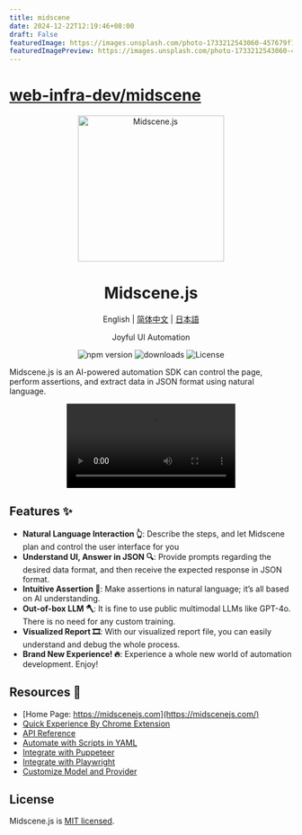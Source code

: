 ```yaml
---
title: midscene
date: 2024-12-22T12:19:46+08:00
draft: False
featuredImage: https://images.unsplash.com/photo-1733212543060-457679f1a682?ixid=M3w0NjAwMjJ8MHwxfHJhbmRvbXx8fHx8fHx8fDE3MzQ4NDExMjR8&ixlib=rb-4.0.3
featuredImagePreview: https://images.unsplash.com/photo-1733212543060-457679f1a682?ixid=M3w0NjAwMjJ8MHwxfHJhbmRvbXx8fHx8fHx8fDE3MzQ4NDExMjR8&ixlib=rb-4.0.3
---
```


# [web-infra-dev/midscene](https://github.com/web-infra-dev/midscene)

<p align="center">
  <img alt="Midscene.js"  width="260" src="https://github.com/user-attachments/assets/bff5e76f-ea5c-42b7-bd12-0143a04671cf">
</p>


<h1 align="center">Midscene.js</h1>
<div align="center">

English | [简体中文](./README.zh.md) | [日本語](./README.ja.md)

</div>

<p align="center">
  Joyful UI Automation
</p>

<p align="center">
  <img src="https://img.shields.io/npm/v/@midscene/web?style=flat-square&color=00a8f0" alt="npm version" />
  <img src="https://img.shields.io/npm/dm/@midscene/web.svg?style=flat-square&color=00a8f0" alt="downloads" />
  <img src="https://img.shields.io/badge/License-MIT-blue.svg?style=flat-square&color=00a8f0" alt="License" />
</p>

Midscene.js is an AI-powered automation SDK can control the page, perform assertions, and extract data in JSON format using natural language.

<p align="center">
  
<video src="https://github.com/user-attachments/assets/c9f1e7fa-9834-45ba-8e3b-c3fdc1f7e5bb" controls />

</p>


## Features ✨

- **Natural Language Interaction 👆**: Describe the steps, and let Midscene plan and control the user interface for you
- **Understand UI, Answer in JSON 🔍**: Provide prompts regarding the desired data format, and then receive the expected response in JSON format.
- **Intuitive Assertion 🤔**: Make assertions in natural language; it’s all based on AI understanding.
- **Out-of-box LLM 🪓**: It is fine to use public multimodal LLMs like GPT-4o. There is no need for any custom training.
- **Visualized Report 🎞️**: With our visualized report file, you can easily understand and debug the whole process.
- **Brand New Experience! 🔥**: Experience a whole new world of automation development. Enjoy!

## Resources 📄

* [Home Page: https://midscenejs.com](https://midscenejs.com/)
* [Quick Experience By Chrome Extension](https://midscenejs.com/quick-experience.html)
* [API Reference](https://midscenejs.com/api.html)
* [Automate with Scripts in YAML](https://midscenejs.com/automate-with-scripts-in-yaml.html)
* [Integrate with Puppeteer](https://midscenejs.com/integrate-with-puppeteer.html)
* [Integrate with Playwright](https://midscenejs.com/integrate-with-playwright.html)
* [Customize Model and Provider](https://midscenejs.com/model-provider.html)

## License

Midscene.js is [MIT licensed](https://github.com/web-infra-dev/midscene/blob/main/LICENSE).
